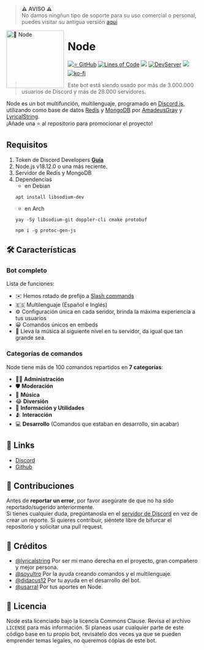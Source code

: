 > **⚠ AVISO ⚠**  
> No damos ningñun tipo de soporte para su uso comercial o personal, puedes visitar su antigua versión [aqui](https://github.com/lyricalstring/Node-Discord-Bot)

<img width="150" height="150" align="left" style="float: left; margin: 0 10px 0 0;" alt="🤖 Node" src="https://i.goopics.net/52j27r.jpg">

# Node

[![⭐ GitHub](https://img.shields.io/github/stars/LyricalString/Node-Discord-Bot.svg?style=social&label=Stars&style=flat)](https://github.com/LyricalString/Node-Discord-Bot/stargazers)
[![Lines of Code](https://sonarcloud.io/api/project_badges/measure?project=LyricalString_probando&metric=ncloc)](https://sonarcloud.io/dashboard?id=LyricalString_probando)
[![](https://img.shields.io/badge/discord.js-v13.0.0--dev-blue.svg?logo=npm)](https://github.com/discordjs)
[![DevServer](https://discordapp.com/api/guilds/834440041010561074/widget.png?style=shield)](https://discord.gg/SbsFVV5dNG)
[![](https://img.shields.io/github/languages/top/LyricalString/Node-Discord-Bot)]()
[![ko-fi](https://ko-fi.com/img/githubbutton_sm.svg)](https://ko-fi.com/J3J1N9LEG)

> Este bot está siendo usado por más de 3.000.000 usuarios de Discord y más de 28.000 servidores.

Node es un bot multifunción, multilenguaje, programado en [Discord.js](https://discord.js.org), utilizando como base de datos [Redis](https://redis.io/) y [MongoDB](https://www.mongodb.com/es) por [AmadeusGray](https://github.com/AmadeusGray) y [LyricalString](https://github.com/LyricalString).  
¡Añade una ⭐ al repositorio para promocionar el proyecto!

## Requisitos

1. Token de Discord Developers **[Guía](https://discordjs.guide/preparations/setting-up-a-bot-application.html#creating-your-bot)**
3. Node.js v18.12.0 o una más reciente.
4. Servidor de Redis y MongoDB
5. Dependencias
    * en Debian
    ```sh-session
    apt install libsodium-dev
    ```
    * en Arch
    ```sh-session
    yay -Sy libsodium-git doppler-cli cmake protobuf
    
    npm i -g protoc-gen-js
    ```

## 🛠️ Características

### Bot completo

Lista de funciones:

-   ✉️ Hemos rotado de prefijo a [Slash commands](https://discord.com/developers/docs/interactions/application-commands)
-   🇪🇸 Multilenguaje (Español e Inglés)
-   ⚙️ Configuración única en cada seridor, brinda la máxima experiencia a tus usuarios
-   😀 Comandos únicos en embeds
-   🎵 Lleva la música al siguiente nivel en tu servidor, da igual que tan grande sea.

### Categorías de comandos

Node tiene más de 100 comandos repartidos en **7 categorías**:

-   👩‍💼 **Administración**
-   🛡 **Moderación**
-   🎵 **Música**
-   😂 **Diversión**
-   🚩 **Información y Utilidades**
-   🫂 **Interacción**
-   💻 **Desarrollo** (Comandos que estaban en desarrollo, sin acabar)

## 📎 Links

-   [Discord](https://discord.gg/xhAWYggKKh)
-   [Github](https://github.com/AmadeusGray/NodeBot)

## 🤝 Contribuciones

Antes de **reportar un error**, por favor asegúrate de que no ha sido reportado/sugerido anteriormente.  
Si tienes cualquier duda, pregúntanosla en el [servidor de Discord](https://discord.gg/xhAWYggKKh) en vez de crear un reporte.
Si quieres contribuir, siéntete libre de bifurcar el repositorio y solicitar una pull request.

## 📝 Créditos

-   [@lyricalstring](https://github.com/lyricalstring) Por ser mi mano derecha en el proyecto, gran compañero y mejor persona.
-   [@soyultro](https://github.com/SoyUltro) Por la ayuda creando comandos y el multilenguaje.
-   [@didacus12](https://github.com/Didacus12) Por tu ayuda en el desarrollo del bot.
-   [@usarral](https://github.com/usarral) Por tus aportes en Node.

## 📜 Licencia

Node esta licenciado bajo la licencia Commons Clause. Revisa el archivo `LICENSE` para más información. Si planeas usar cualquier parte de este código base en tu propio bot, revisatelo dos veces ya que se pueden emprender temas legales, no queremos cópias de este bot.
